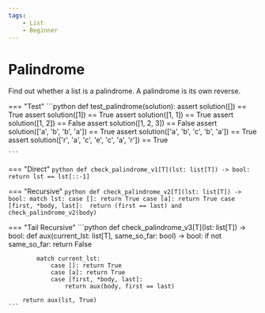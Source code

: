 ```yaml
---
tags:
    - List
    - Beginner
---
```


# Palindrome

Find out whether a list is a palindrome. A palindrome is its own reverse.

=== "Test"
    ```python
        def test_palindrome(solution):
            assert solution([]) == True
            assert solution([1]) == True
            assert solution([1, 1]) == True
            assert solution([1, 2]) == False
            assert solution([1, 2, 3]) == False
            assert solution(['a', 'b', 'b', 'a']) == True
            assert solution(['a', 'b', 'c', 'b', 'a']) == True
            assert solution(['r', 'a', 'c', 'e', 'c', 'a', 'r']) == True
    
    ```

=== "Direct"
    ```python
    def check_palindrome_v1[T](lst: list[T]) -> bool:
        return lst == lst[::-1]
    ```

=== "Recursive"
    ```python
    def check_palindrome_v2[T](lst: list[T]) -> bool:
        match lst:
            case []: return True
            case [a]: return True
            case [first, *body, last]: 
                return (first == last) and check_palindrome_v2(body)
    ```

=== "Tail Recursive"
    ```python
    def check_palindrome_v3[T](lst: list[T]) -> bool:
        def aux(current_lst: list[T], same_so_far: bool) -> bool:
            if not same_so_far: return False
            
            match current_lst:
                case []: return True
                case [a]: return True
                case [first, *body, last]: 
                    return aux(body, first == last)
    
        return aux(lst, True)
    ```

